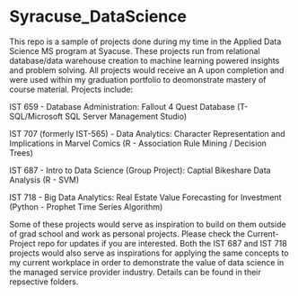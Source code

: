 # Syracuse_DataScience
This repo is a sample of projects done during my time in the Applied Data Science MS program at Syacuse. These projects run from relational database/data warehouse creation to machine learning powered insights and problem solving. All projects would receive an A upon completion and were used within my graduation portfolio to deomonstrate mastery of course material. Projects include:

IST 659 - Database Administration: Fallout 4 Quest Database (T-SQL/Microsoft SQL Server Management Studio)

IST 707 (formerly IST-565) - Data Analytics: Character Representation and Implications in Marvel Comics (R - Association Rule Mining / Decision Trees)

IST 687 - Intro to Data Science (Group Project): Captial Bikeshare Data Analysis (R - SVM)

IST 718 - Big Data Analytics: Real Estate Value Forecasting for Investment (Python - Prophet Time Series Algorithm)

Some of these projects would serve as inspiration to build on them outside of grad school and work as personal projects. Please check the Current-Project repo for updates if you are interested. Both the IST 687 and IST 718 projects would also serve as inspirations for applying the same concepts to my current workplace in order to demonstrate the value of data science in the managed service provider industry. Details can be found in their repsective folders. 
